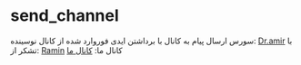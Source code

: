 # send_channel
سورس ارسال پیام به کانال با برداشتن ایدی فوروارد شده از کانال
نوسینده:
[Dr.amir](https://t.me/Developer_001)
با تشکر از:
[Ramin](https://t.me/me_devil)
کانال ما:
[کانال ما](https://t.me/worldtm)
